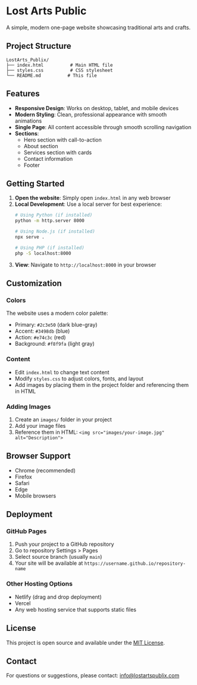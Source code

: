 # Lost Arts Public

A simple, modern one-page website showcasing traditional arts and crafts.

## Project Structure

```
LostArts_Publix/
├── index.html          # Main HTML file
├── styles.css          # CSS stylesheet
└── README.md          # This file
```

## Features

- **Responsive Design**: Works on desktop, tablet, and mobile devices
- **Modern Styling**: Clean, professional appearance with smooth animations
- **Single Page**: All content accessible through smooth scrolling navigation
- **Sections**:
  - Hero section with call-to-action
  - About section
  - Services section with cards
  - Contact information
  - Footer

## Getting Started

1. **Open the website**: Simply open `index.html` in any web browser
2. **Local Development**: Use a local server for best experience:
   ```bash
   # Using Python (if installed)
   python -m http.server 8000
   
   # Using Node.js (if installed)
   npx serve .
   
   # Using PHP (if installed)
   php -S localhost:8000
   ```
3. **View**: Navigate to `http://localhost:8000` in your browser

## Customization

### Colors
The website uses a modern color palette:
- Primary: `#2c3e50` (dark blue-gray)
- Accent: `#3498db` (blue)
- Action: `#e74c3c` (red)
- Background: `#f8f9fa` (light gray)

### Content
- Edit `index.html` to change text content
- Modify `styles.css` to adjust colors, fonts, and layout
- Add images by placing them in the project folder and referencing them in HTML

### Adding Images
1. Create an `images/` folder in your project
2. Add your image files
3. Reference them in HTML: `<img src="images/your-image.jpg" alt="Description">`

## Browser Support

- Chrome (recommended)
- Firefox
- Safari
- Edge
- Mobile browsers

## Deployment

### GitHub Pages
1. Push your project to a GitHub repository
2. Go to repository Settings > Pages
3. Select source branch (usually `main`)
4. Your site will be available at `https://username.github.io/repository-name`

### Other Hosting Options
- Netlify (drag and drop deployment)
- Vercel
- Any web hosting service that supports static files

## License

This project is open source and available under the [MIT License](LICENSE).

## Contact

For questions or suggestions, please contact: info@lostartspublix.com
